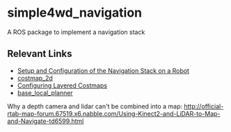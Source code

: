# simple4wd_navigation
A ROS package to implement a navigation stack


## Relevant Links
- [Setup and Configuration of the Navigation Stack on a Robot](http://wiki.ros.org/navigation/Tutorials/RobotSetup)
- [costmap_2d](http://wiki.ros.org/costmap_2d)
- [Configuring Layered Costmaps](http://wiki.ros.org/costmap_2d/Tutorials/Configuring%20Layered%20Costmaps)
- [base_local_planner](http://wiki.ros.org/base_local_planner)

Why a depth camera and lidar can't be combined into a map: http://official-rtab-map-forum.67519.x6.nabble.com/Using-Kinect2-and-LiDAR-to-Map-and-Navigate-td6599.html

